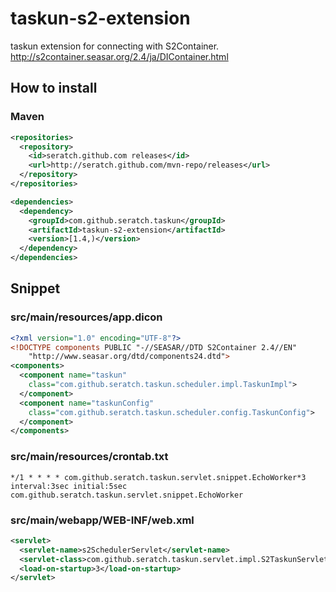 # taskun-s2-extension

taskun extension for connecting with S2Container.
http://s2container.seasar.org/2.4/ja/DIContainer.html

## How to install

### Maven

```xml
<repositories>
  <repository>
    <id>seratch.github.com releases</id>
    <url>http://seratch.github.com/mvn-repo/releases</url>
  </repository>
</repositories>

<dependencies>
  <dependency>
    <groupId>com.github.seratch.taskun</groupId>
    <artifactId>taskun-s2-extension</artifactId>
    <version>[1.4,)</version>
  </dependency>
</dependencies>
```

## Snippet

### src/main/resources/app.dicon

```xml
<?xml version="1.0" encoding="UTF-8"?>
<!DOCTYPE components PUBLIC "-//SEASAR//DTD S2Container 2.4//EN"
    "http://www.seasar.org/dtd/components24.dtd">
<components>
  <component name="taskun"
    class="com.github.seratch.taskun.scheduler.impl.TaskunImpl">
  </component>
  <component name="taskunConfig"
    class="com.github.seratch.taskun.scheduler.config.TaskunConfig">
  </component>
</components>
```

### src/main/resources/crontab.txt

```
*/1 * * * * com.github.seratch.taskun.servlet.snippet.EchoWorker*3
interval:3sec initial:5sec com.github.seratch.taskun.servlet.snippet.EchoWorker
```

### src/main/webapp/WEB-INF/web.xml

```xml
<servlet>
  <servlet-name>s2SchedulerServlet</servlet-name>
  <servlet-class>com.github.seratch.taskun.servlet.impl.S2TaskunServlet</servlet-class>
  <load-on-startup>3</load-on-startup>
</servlet>
```

